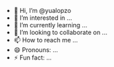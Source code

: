 - 👋 Hi, I’m @yualopzo
- 👀 I’m interested in ...
- 🌱 I’m currently learning ...
- 💞️ I’m looking to collaborate on ...
- 📫 How to reach me ...
- 😄 Pronouns: ...
- ⚡ Fun fact: ...

<!---
yualopzo/yualopzo is a ✨ special ✨ repository because its `README.md` (this file) appears on your GitHub profile.
You can click the Preview link to take a look at your changes.
--->
